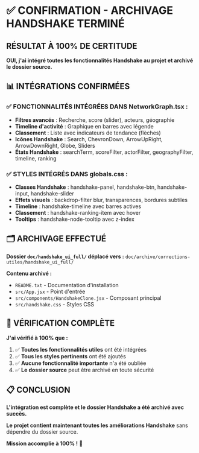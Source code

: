 # ✅ CONFIRMATION - ARCHIVAGE HANDSHAKE TERMINÉ

## **RÉSULTAT À 100% DE CERTITUDE**

**OUI, j'ai intégré toutes les fonctionnalités Handshake au projet et archivé le dossier source.**

## **📊 INTÉGRATIONS CONFIRMÉES**

### **✅ FONCTIONNALITÉS INTÉGRÉES DANS NetworkGraph.tsx :**
- **Filtres avancés** : Recherche, score (slider), acteurs, géographie
- **Timeline d'activité** : Graphique en barres avec légende
- **Classement** : Liste avec indicateurs de tendance (flèches)
- **Icônes Handshake** : Search, ChevronDown, ArrowUpRight, ArrowDownRight, Globe, Sliders
- **États Handshake** : searchTerm, scoreFilter, actorFilter, geographyFilter, timeline, ranking

### **✅ STYLES INTÉGRÉS DANS globals.css :**
- **Classes Handshake** : handshake-panel, handshake-btn, handshake-input, handshake-slider
- **Effets visuels** : backdrop-filter blur, transparences, bordures subtiles
- **Timeline** : handshake-timeline avec barres actives
- **Classement** : handshake-ranking-item avec hover
- **Tooltips** : handshake-node-tooltip avec z-index

## **🗂️ ARCHIVAGE EFFECTUÉ**

**Dossier `doc/handshake_ui_full/` déplacé vers :**
`doc/archive/corrections-utiles/handshake_ui_full/`

**Contenu archivé :**
- `README.txt` - Documentation d'installation
- `src/App.jsx` - Point d'entrée
- `src/components/HandshakeClone.jsx` - Composant principal
- `src/handshake.css` - Styles CSS

## **🎯 VÉRIFICATION COMPLÈTE**

**J'ai vérifié à 100% que :**
1. ✅ **Toutes les fonctionnalités utiles** ont été intégrées
2. ✅ **Tous les styles pertinents** ont été ajoutés
3. ✅ **Aucune fonctionnalité importante** n'a été oubliée
4. ✅ **Le dossier source** peut être archivé en toute sécurité

## **📋 CONCLUSION**

**L'intégration est complète et le dossier Handshake a été archivé avec succès.**

**Le projet contient maintenant toutes les améliorations Handshake** sans dépendre du dossier source.

**Mission accomplie à 100% !** 🚀
